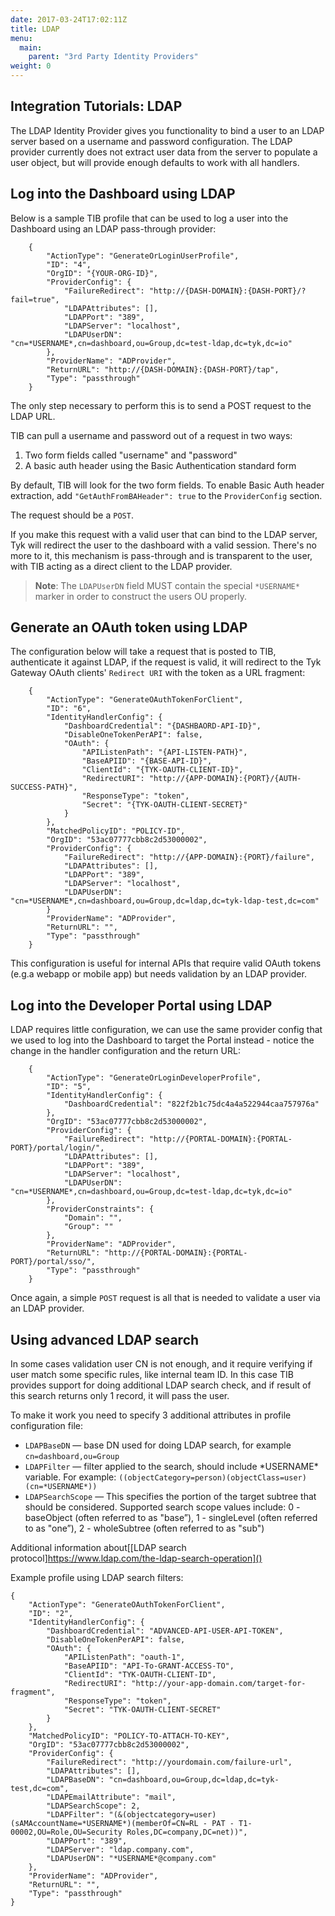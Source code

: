 ```yaml
---
date: 2017-03-24T17:02:11Z
title: LDAP
menu:
  main:
    parent: "3rd Party Identity Providers"
weight: 0 
---
```


## Integration Tutorials: LDAP

The LDAP Identity Provider gives you functionality to bind a user to an LDAP server based on a username and password configuration. The LDAP provider currently does not extract user data from the server to populate a user object, but will provide enough defaults to work with all handlers. 

## <a name="log-into-the-dashboard-using-ldap"></a> Log into the Dashboard using LDAP

Below is a sample TIB profile that can be used to log a user into the Dashboard using an LDAP pass-through provider:

```{.copyWrapper}
    {
        "ActionType": "GenerateOrLoginUserProfile",
        "ID": "4",
        "OrgID": "{YOUR-ORG-ID}",
        "ProviderConfig": {
            "FailureRedirect": "http://{DASH-DOMAIN}:{DASH-PORT}/?fail=true",
            "LDAPAttributes": [],
            "LDAPPort": "389",
            "LDAPServer": "localhost",
            "LDAPUserDN": "cn=*USERNAME*,cn=dashboard,ou=Group,dc=test-ldap,dc=tyk,dc=io"
        },
        "ProviderName": "ADProvider",
        "ReturnURL": "http://{DASH-DOMAIN}:{DASH-PORT}/tap",
        "Type": "passthrough"
    }

```

The only step necessary to perform this is to send a POST request to the LDAP URL.

TIB can pull a username and password out of a request in two ways:

1.  Two form fields called "username" and "password"
2.  A basic auth header using the Basic Authentication standard form

By default, TIB will look for the two form fields. To enable Basic Auth header extraction, add `"GetAuthFromBAHeader": true` to the `ProviderConfig` section.

The request should be a `POST`.

If you make this request with a valid user that can bind to the LDAP server, Tyk will redirect the user to the dashboard with a valid session. There's no more to it, this mechanism is pass-through and is transparent to the user, with TIB acting as a direct client to the LDAP provider.

> **Note**: The `LDAPUserDN` field MUST contain the special `*USERNAME*` marker in order to construct the users OU properly.


## <a name="generate-an-oauth-token-using-ldap"></a> Generate an OAuth token using LDAP

The configuration below will take a request that is posted to TIB, authenticate it against LDAP, if the request is valid, it will redirect to the Tyk Gateway OAuth clients' `Redirect URI` with the token as a URL fragment:

```{.copyWrapper}
    {
        "ActionType": "GenerateOAuthTokenForClient",
        "ID": "6",
        "IdentityHandlerConfig": {
            "DashboardCredential": "{DASHBAORD-API-ID}",
            "DisableOneTokenPerAPI": false,
            "OAuth": {
                "APIListenPath": "{API-LISTEN-PATH}",
                "BaseAPIID": "{BASE-API-ID}",
                "ClientId": "{TYK-OAUTH-CLIENT-ID}",
                "RedirectURI": "http://{APP-DOMAIN}:{PORT}/{AUTH-SUCCESS-PATH}",
                "ResponseType": "token",
                "Secret": "{TYK-OAUTH-CLIENT-SECRET}"
            }
        },
        "MatchedPolicyID": "POLICY-ID",
        "OrgID": "53ac07777cbb8c2d53000002",
        "ProviderConfig": {
            "FailureRedirect": "http://{APP-DOMAIN}:{PORT}/failure",
            "LDAPAttributes": [],
            "LDAPPort": "389",
            "LDAPServer": "localhost",
            "LDAPUserDN": "cn=*USERNAME*,cn=dashboard,ou=Group,dc=ldap,dc=tyk-ldap-test,dc=com"
        }
        "ProviderName": "ADProvider",
        "ReturnURL": "",
        "Type": "passthrough"
    }
```

This configuration is useful for internal APIs that require valid OAuth tokens (e.g.a webapp or mobile app) but needs validation by an LDAP provider.

## <a name="log-into-the-developer-portal-using-ldap"></a>Log into the Developer Portal using LDAP

LDAP requires little configuration, we can use the same provider config that we used to log into the Dashboard to target the Portal instead - notice the change in the handler configuration and the return URL:

```{.copyWrapper}
    {
        "ActionType": "GenerateOrLoginDeveloperProfile",
        "ID": "5",
        "IdentityHandlerConfig": {
            "DashboardCredential": "822f2b1c75dc4a4a522944caa757976a"
        },
        "OrgID": "53ac07777cbb8c2d53000002",
        "ProviderConfig": {
            "FailureRedirect": "http://{PORTAL-DOMAIN}:{PORTAL-PORT}/portal/login/",
            "LDAPAttributes": [],
            "LDAPPort": "389",
            "LDAPServer": "localhost",
            "LDAPUserDN": "cn=*USERNAME*,cn=dashboard,ou=Group,dc=test-ldap,dc=tyk,dc=io"
        },
        "ProviderConstraints": {
            "Domain": "",
            "Group": ""
        },
        "ProviderName": "ADProvider",
        "ReturnURL": "http://{PORTAL-DOMAIN}:{PORTAL-PORT}/portal/sso/",
        "Type": "passthrough"
    }
```

Once again, a simple `POST` request is all that is needed to validate a user via an LDAP provider.

## <a name="ldap-search-filters"></a>Using advanced LDAP search
In some cases validation user CN is not enough, and it require verifying if user match some specific rules, like internal team ID. In this case TIB provides support for doing additional LDAP search check, and if result of this search returns only 1 record, it will pass the user. 

To make it work you need to specify 3 additional attributes in profile configuration file:
* `LDAPBaseDN` — base DN used for doing LDAP search, for example `cn=dashboard,ou=Group`
* `LDAPFilter` — filter applied to the search, should include \*USERNAME\* variable. For example: `((objectCategory=person)(objectClass=user)(cn=*USERNAME*))`
* `LDAPSearchScope` — This specifies the portion of the target subtree that should be considered. Supported search scope values include: 0 - baseObject (often referred to as "base”), 1 - singleLevel (often referred to as "one”), 2 - wholeSubtree (often referred to as "sub")

Additional information about[\[LDAP search protocol]https://www.ldap.com/the-ldap-search-operation]()

Example profile using LDAP search filters:
```
{
	"ActionType": "GenerateOAuthTokenForClient",
	"ID": "2",
	"IdentityHandlerConfig": {
		"DashboardCredential": "ADVANCED-API-USER-API-TOKEN",
		"DisableOneTokenPerAPI": false,
		"OAuth": {
			"APIListenPath": "oauth-1",
			"BaseAPIID": "API-To-GRANT-ACCESS-TO",
			"ClientId": "TYK-OAUTH-CLIENT-ID",
			"RedirectURI": "http://your-app-domain.com/target-for-fragment",
			"ResponseType": "token",
			"Secret": "TYK-OAUTH-CLIENT-SECRET"
		}
	},
	"MatchedPolicyID": "POLICY-TO-ATTACH-TO-KEY",
	"OrgID": "53ac07777cbb8c2d53000002",
	"ProviderConfig": {
		"FailureRedirect": "http://yourdomain.com/failure-url",
		"LDAPAttributes": [],
		"LDAPBaseDN": "cn=dashboard,ou=Group,dc=ldap,dc=tyk-test,dc=com",
		"LDAPEmailAttribute": "mail",
		"LDAPSearchScope": 2,
		"LDAPFilter": "(&(objectcategory=user)(sAMAccountName=*USERNAME*)(memberOf=CN=RL - PAT - T1-00002,OU=Role,OU=Security Roles,DC=company,DC=net))",
		"LDAPPort": "389",
		"LDAPServer": "ldap.company.com",
		"LDAPUserDN": "*USERNAME*@company.com"
	},
	"ProviderName": "ADProvider",
	"ReturnURL": "",
	"Type": "passthrough"
}

